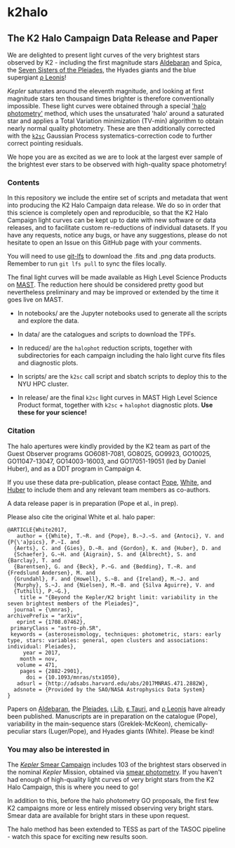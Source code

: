 # k2halo

## The K2 Halo Campaign Data Release and Paper

We are delighted to present light curves of the very brightest stars observed by K2 - including the first magnitude stars [Aldebaran](https://arxiv.org/abs/1802.09812) and Spica, the [Seven Sisters of the Pleiades](https://arxiv.org/abs/1708.07462), the Hyades giants and the blue supergiant [ρ Leonis](https://arxiv.org/abs/1802.00621)! 

*Kepler* saturates around the eleventh magnitude, and looking at first magnitude stars ten thousand times brighter is therefore conventionally impossible. These light curves were obtained through a special ['halo photometry'](https://github.com/hvidy/halophot) method, which uses the unsaturated 'halo' around a saturated star and applies a Total Variation minimization (TV-min) algorithm to obtain nearly normal quality photometry. These are then additionally corrected with the [`k2sc`](https://github.com/OxES/k2sc) Gaussian Process systematics-correction code to further correct pointing residuals.

We hope you are as excited as we are to look at the largest ever sample of the brightest ever stars to be observed with high-quality space photometry! 

### Contents

In this repository we include the entire set of scripts and metadata that went into producing the K2 Halo Campaign data release.  We do so in order that this science is completely open and reproducible, so that the K2 Halo Campaign light curves can be kept up to date with new software or data releases, and to facilitate custom re-reductions of individual datasets. If you have any requests, notice any bugs, or have any suggestions, please do not hesitate to open an Issue on this GitHub page with your comments.

You will need to use [git-lfs](https://git-lfs.github.com) to download the .fits and .png data products. Remember to run `git lfs pull` to sync the files locally.

The final light curves will be made available as High Level Science Products on [MAST](https://archive.stsci.edu/k2/hlsps.html). The reduction here should be considered pretty good but nevertheless preliminary and may be improved or extended by the time it goes live on MAST.

* In notebooks/ are the Jupyter notebooks used to generate all the scripts and explore the data. 

* In data/ are the catalogues and scripts to download the TPFs.

* In reduced/ are the `halophot` reduction scripts, together with subdirectories for each campaign including the halo light curve fits files and diagnostic plots.

* In scripts/ are the `k2sc` call script and sbatch scripts to deploy this to the NYU HPC cluster.

* In release/ are the final `k2sc` light curves in MAST High Level Science Product format, together with `k2sc` + `halophot` diagnostic plots. __Use these for your science!__

### Citation

The halo apertures were kindly provided by the K2 team as part of the Guest Observer programs GO6081-7081, GO8025, GO9923, GO10025, GO11047-13047, GO14003-16003, and GO17051-19051 (led by Daniel Huber), and as a DDT program in Campaign 4. 

If you use these data pre-publication, please contact [Pope](http://benjaminpope.github.io), [White](https://rsaa.anu.edu.au/people/academics/dr-timothy-white), and [Huber](http://www.ifa.hawaii.edu/~dhuber/) to include them and any relevant team members as co-authors.

A data release paper is in preparation (Pope et al., in prep).

Please also cite the original White et al. halo paper:
	
	@ARTICLE{White2017,
	   author = {{White}, T.~R. and {Pope}, B.~J.~S. and {Antoci}, V. and {P{\'a}pics}, P.~I. and
	  {Aerts}, C. and {Gies}, D.~R. and {Gordon}, K. and {Huber}, D. and
	  {Schaefer}, G.~H. and {Aigrain}, S. and {Albrecht}, S. and {Barclay}, T. and
	  {Barentsen}, G. and {Beck}, P.~G. and {Bedding}, T.~R. and {Fredslund Andersen}, M. and
	  {Grundahl}, F. and {Howell}, S.~B. and {Ireland}, M.~J. and
	  {Murphy}, S.~J. and {Nielsen}, M.~B. and {Silva Aguirre}, V. and
	  {Tuthill}, P.~G.},
	    title = "{Beyond the Kepler/K2 bright limit: variability in the seven brightest members of the Pleiades}",
	  journal = {\mnras},
	archivePrefix = "arXiv",
	   eprint = {1708.07462},
	 primaryClass = "astro-ph.SR",
	 keywords = {asteroseismology, techniques: photometric, stars: early type, stars: variables: general, open clusters and associations: individual: Pleiades},
	     year = 2017,
	    month = nov,
	   volume = 471,
	    pages = {2882-2901},
	      doi = {10.1093/mnras/stx1050},
	   adsurl = {http://adsabs.harvard.edu/abs/2017MNRAS.471.2882W},
	  adsnote = {Provided by the SAO/NASA Astrophysics Data System}
	}

Papers on [Aldebaran](https://arxiv.org/abs/1802.09812), the [Pleiades](https://arxiv.org/abs/1708.07462), [ι Lib](http://adsabs.harvard.edu/abs/2018sf2a.conf..369B), [ε Tauri](https://arxiv.org/abs/1901.06187), and [ρ Leonis](https://arxiv.org/abs/1802.00621) have already been published. Manuscripts are in preparation on the catalogue (Pope), variability in the main-sequence stars (Greklek-McKeon), chemically-peculiar stars (Luger/Pope), and Hyades giants (White). Please be kind!

### You may also be interested in

The [*Kepler* Smear Campaign](https://github.com/benjaminpope/smearcampaign) includes 103 of the brightest stars observed in the nominal *Kepler* Mission, obtained via [smear photometry](https://arxiv.org/abs/1510.00008). If you haven't had enough of high-quality light curves of very bright stars from the K2 Halo Campaign, this is where you need to go!

In addition to this, before the halo photometry GO proposals, the first few K2 campaigns more or less entirely missed observing very bright stars. Smear data are available for bright stars in these upon request. 

The halo method has been extended to TESS as part of the TASOC pipeline - watch this space for exciting new results soon.